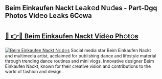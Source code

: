 ## Beim Einkaufen Nackt Le𝚊k𝚎d N𝚞𝚍es - Part-Dgq Photos Vid𝚎o Le𝚊ks 6Ccwa

# <h2><a href="http://fb0t8t.evod.top/?m=Beim+Einkaufen+Nackt">🔗 👉🔴 Beim Einkaufen Nackt Vid𝚎o Ph𝚘t𝚘s</a></h2>

[![Beim Einkaufen Nackt N𝚞d𝚎s](https://i.imgur.com/8V9OHl7.gif)](http://fb0t8t.evod.top/?m=Beim+Einkaufen+Nackt)
Social media star Beim Einkaufen Nackt and multimedia artist, acclaimed for publishing dance and lifestyle material through trending dance routines and mini vlogs. Innovative designer Beim Einkaufen Nackt, known for their creative vision and contributions to the world of fashion and design. 
